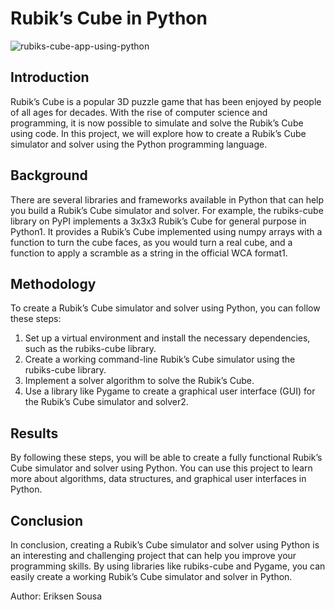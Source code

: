 <h1> Rubik’s Cube in Python </h1>

![rubiks-cube-app-using-python](https://github.com/eriksensousa/Rubiks-Cube/assets/126014537/b00b0880-3943-4e39-9a4b-cbe6e69bd0b1)


<h2> Introduction </h2> 

Rubik’s Cube is a popular 3D puzzle game that has been enjoyed by people of all ages for decades. With the rise of computer science and programming, it is now possible to simulate and solve the Rubik’s Cube using code. In this project, we will explore how to create a Rubik’s Cube simulator and solver using the Python programming language.

<h2> Background </h2>  

There are several libraries and frameworks available in Python that can help you build a Rubik’s Cube simulator and solver. For example, the rubiks-cube library on PyPI implements a 3x3x3 Rubik’s Cube for general purpose in Python1. It provides a Rubik’s Cube implemented using numpy arrays with a function to turn the cube faces, as you would turn a real cube, and a function to apply a scramble as a string in the official WCA format1.

<h2> Methodology </h2> 

To create a Rubik’s Cube simulator and solver using Python, you can follow these steps:

1. Set up a virtual environment and install the necessary dependencies, such as the rubiks-cube library.
2. Create a working command-line Rubik’s Cube simulator using the rubiks-cube library.
3. Implement a solver algorithm to solve the Rubik’s Cube.
4. Use a library like Pygame to create a graphical user interface (GUI) for the Rubik’s Cube simulator and solver2.

<h2> Results </h2>

By following these steps, you will be able to create a fully functional Rubik’s Cube simulator and solver using Python. You can use this project to learn more about algorithms, data structures, and graphical user interfaces in Python.

<h2> Conclusion</h2>

In conclusion, creating a Rubik’s Cube simulator and solver using Python is an interesting and challenging project that can help you improve your programming skills. By using libraries like rubiks-cube and Pygame, you can easily create a working Rubik’s Cube simulator and solver in Python.

Author: Eriksen Sousa
